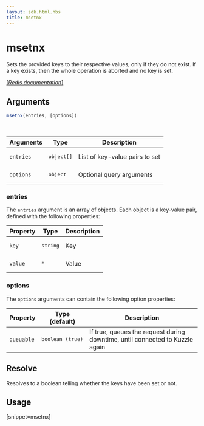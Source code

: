 ```yaml
---
layout: sdk.html.hbs
title: msetnx
---
```


# msetnx

Sets the provided keys to their respective values, only if they do not exist. If a key exists, then the whole operation is aborted and no key is set.

[[_Redis documentation_]](https://redis.io/commands/msetnx)

## Arguments

```js
msetnx(entries, [options])
```

<br/>

| Arguments    | Type    | Description |
|--------------|---------|-------------|
| `entries` | <pre>object[]</pre> | List of key-value pairs to set |
| ``options`` | <pre>object</pre> | Optional query arguments |

### entries

The `entries` argument is an array of objects. Each object is a key-value pair, defined with the following properties:

| Property | Type | Description |
|---|---|---|
| `key` | <pre>string</pre> | Key |
| `value` | <pre>*</pre> | Value |

### options

The `options` arguments can contain the following option properties:

| Property   | Type (default)   | Description                       |
| ---------- | ------- | --------------------------------- |
| `queuable` | <pre>boolean (true)</pre> | If true, queues the request during downtime, until connected to Kuzzle again |

## Resolve

Resolves to a boolean telling whether the keys have been set or not.

## Usage

[snippet=msetnx]
